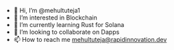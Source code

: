 - 👋 Hi, I’m @mehultuteja1
- 👀 I’m interested in Blockchain
- 🌱 I’m currently learning Rust for Solana
- 💞️ I’m looking to collaborate on Dapps
- 📫 How to reach me mehultuteja@rapidinnovation.dev

<!---
mehultuteja1/mehultuteja1 is a ✨ special ✨ repository because its `README.md` (this file) appears on your GitHub profile.
You can click the Preview link to take a look at your changes.
--->
